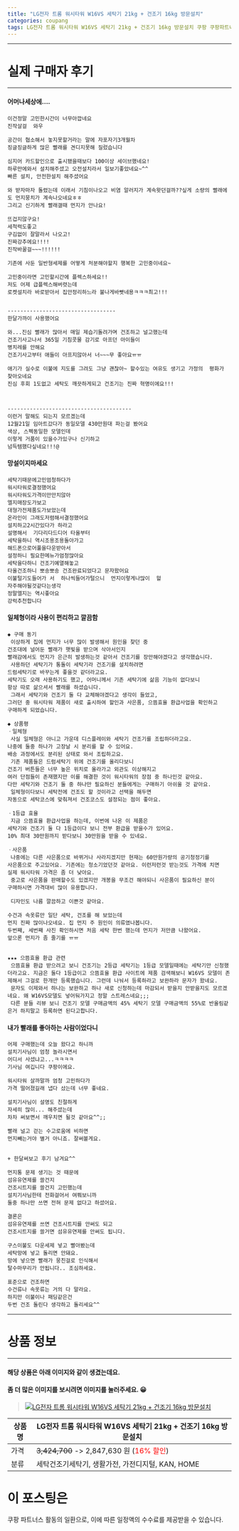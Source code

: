 ```yaml
---
title: "LG전자 트롬 워시타워 W16VS 세탁기 21kg + 건조기 16kg 방문설치"
categories: coupang
tags: LG전자 트롬 워시타워 W16VS 세탁기 21kg + 건조기 16kg 방문설치 쿠팡 쿠팡파트너스
---
```

---

# 실제 구매자 후기

---


####    어머나세상에....
    이건정말 고민한시간이 너무아깝네요
    진작살걸  와우
    
    공간이 협소해서 놓지못할거라는 말에 자포자기3개월차
    징글징글하게 많은 빨래를 견디지못해 질렀습니다
    
    심지어 카드할인으로 출시됐을때보다 100이상 세이브했네요!
    하루만에와서 설치해주셨고 오전설치라서 일보기좋았네요~^^
    빠른 설치, 안전한설치 해주셨어요
    
    와 받자마자 돌렸는데 이래서 기침이나오고 비염 알러지가 계속왓던걸까??싶게 소량의 빨래에도 먼지뭉치가 계속나오네요ㅎㅎ
    그리고 신기하게 빨래갤때 먼지가 안나요!
    
    뜨겁지않구요!
    세척력도좋고
    구김없이 잘말라서 나오고!
    진짜강추에요!!!!
    진작바꿀걸~~~!!!!!!
    
    기존에 사둔 일반형세제를 어떻게 처분해야할지 행복한 고민중이네요~
    
    고민중이라면 고민할시간에 플렉스하세요!!
    저도 어제 급플렉스해버렷는데
    로켓설치라 바로받아서 집안정리하느라 불나게바빳네용ㅋㅋㅋ최고!!!
    
    
    ----------------------------------
    한달가까이 사용했어요
    
    와...진심 빨래가 많아서 매일 제습기돌려가며 건조하고 널고했는데
    건조기사고나서 365일 기침콧물 감기로 아프던 아이들이
    병치레를 안해요
    건조기사고부터 애들이 아프지않아서 너~~~무 좋아요ㅠㅠ
    
    애기가 실수로 이불에 지도를 그려도 그냥 괜찮아~ 할수있는 여유도 생기고 가정의  평화가 찾아오네요
    진심 후회 1도없고 세탁도 깨끗하게되고 건조기는 진짜 혁명이에요!!!
    
    
    
    ---------------------------------------
    이런거 말해도 되는지 모르겠는데
    12월21일 임아트갔다가 동일모델 430만원대 파는걸 봤어요
    색상, 스펙동일한 모델인데
    이렇게 거품이 있을수가있구나 신기하고
    넘득템했다싶네요!!!@

####    망설이지마세요
    세탁기때문에고민엄청하다가
    워시타워로결정했어요
    워시타워도가격이만만치않아
    엘지매장도가보고
    대형가전제품도가보았는데
    온라인이 그래도저렴해서결정했어요
    설치하고2시간있다가 하라고
    설명해서  기다리다드디어 타올부터
    세탁을하니 역시조용조용돌아가고
    해드폰으로어풀을다운받아서
    설정하니 필요한메뉴가엄청많아요
    세탁을다하니 건조기예열해놓고
    타올건조하니 뽀송뽀송 건조완료되었다고 문자왔어요
    이불털기도들어가 서  하나씩들어가털으니  먼지이렇게나많이  헐
    자주해야될것같다는생각
    정말엘지는 역시좋아요
    강럭추천합니다

####    일체형이라 사용이 편리하고 깔끔함
    ◆ 구매 동기
     이상하게 집에 먼지가 너무 많이 발생해서 원인을 찾던 중
    건조대에 널어둔 빨래가 햇빛을 받으며 삭아서인지
    빨래감에서도 먼지가 은근히 발생하는것 같아서 건조기를 장만해야겠다고 생각했습니다.
     사용하던 세탁기가 통돌이 세탁기라 건조기를 설치하려면 
    드럼세탁기로 바꾸는게 좋을것 같더라고요. 
    세탁기도 오래 사용하기도 했고, 어머니께서 기존 세탁기에 삶음 기능이 없다보니
    항상 따로 삶으셔서 빨래를 하셨습니다. 
     그래서 세탁기와 건조기 둘 다 교체해야겠다고 생각이 들었고,
    그러던 중 워시타워 제품이 새로 출시하여 할인과 사은품, 으뜸효율 환급사업을 확인하고
    구매하게 되었습니다.
    
    ◆ 상품평
    ㆍ일체형
     사실 일체형은 아니고 가운데 디스플레이와 세탁기 건조기를 조립하더라고요.
    나중에 둘중 하나가 고장날 시 분리를 할 수 있어요.
    배송 과정에서도 분리된 상태로 와서 조립하고요.
     기존 제품들은 드럼세탁기 위에 건조기를 올리다보니
    건조기 버튼들은 너무 높은 위치로 올라가고 외관도 이상해지고
    여러 단점들이 존재했지만 이를 해결한 것이 워시타워의 장점 중 하나인것 같아요.
    다만 세탁기와 건조기 둘 중 하나만 필요하신 분들에게는 구매하기 아쉬울 것 같아요.
     일체형이다보니 세탁전에 건조도 할 것이라고 선택을 해두면
    자동으로 세탁코스에 맞춰져서 건조코스도 설정되는 점이 좋아요.
    
    ㆍ1등급 효율
     지금 으뜸효율 환급사업을 하는데, 이번에 나온 이 제품은
    세탁기와 건조기 둘 다 1등급이다 보니 전부 환급을 받을수가 있어요.
    10% 최대 30만원까지 받다보니 30만원을 받을 수 있네요.
    
    ㆍ사은품
     나중에는 다른 사은품으로 바뀌거나 사라지겠지만 현재는 60만원가량의 공기청정기를
    사은품으로 주고있어요. 기존에는 청소기었던것 같아요. 이런저런것 받는것도 가격에 치면
    실제 워시타워 가격은 좀 더 낮아요. 
     중고로 사은품을 판매할수도 있겠지만 개봉을 무조건 해야되니 사은품이 필요하신 분이
    구매하시면 가격대비 많이 유용합니다.
    
     디자인도 나름 깔끔하고 이쁜것 같아요.
    
    수건과 속옷류만 일단 세탁, 건조를 해 보았는데
    먼지 진짜 많이나오네요. 집 먼지 주 원인이 의류였나봅니다.
    두번째, 세번째 사진 확인하시면 처음 세탁 한번 했는데 먼지가 저만큼 나왔어요.
    앞으론 먼지가 좀 줄기를 ㅠㅠ
    
    
    ★★★ 으뜸효율 환급 관련 
     으뜸효율 환급 받으려고 보니 건조기는 2등급 세탁기는 1등급 모델일때에는 세탁기만 신청했더라고요. 지금은 둘다 1등급이고 으뜸효율 환급 사이트에 제품 검색해보니 W16VS 모델이 존제해서 그걸로 한개만 등록했습니다. 그런데 나눠서 등록하라고 보완하라 문자가 왔네요.
     문자도 이제와서 하나는 보완하고 하나 새로 신청하는데 마감되서 받을지 안받을지도 모르겠네요. 왜 W16VS모델도 넣어둬가지고 정말 스트레스네요;;;
     다른 분들 리뷰 보니 건조기 모델 구매금액의 45% 세탁기 모델 구매금액의 55%로 반올림같은거 하지말고 등록하면 된다고합니다.

####    내가 빨래를 좋아하는 사람이었다니
    어제 구매했는데 오늘 왔다고 하니까
    설치기사님이 엄청 놀라시면서 
    어디서 사셨냐고...ㅋㅋㅋㅋ
    기사님 여깁니다 쿠팡이에요.
    
    워시타워 살까말까 엄청 고민하다가
    가격 떨어졌길래 냅다 샀는데 너무 좋네요. 
    
    설치기사님이 설명도 친절하게
    자세히 많이... 해주셨는데 
    차차 써보면서 깨우치면 될것 같아요^^;;
    
    빨래 널고 걷는 수고로움에 비하면
    먼지빼는거야 별거 아니죠. 잘써볼게요.
    
    
    + 한달써보고 후기 남겨요^^
    
    먼지통 문제 생기는 것 때문에
    섬유유연제를 쓸건지 
    건조시트지를 쓸건지 고민했는데
    설치기사님한테 전화걸어서 여쭤보니까
    둘중 하나만 쓰면 전혀 문제 없다고 하셨어요.
    
    결론은
    섬유유연제를 쓰면 건조시트지를 안써도 되고
    건조시트지를 쓸거면 섬유유연제를 안써도 됩니다.
    
    구스이불도 다운세제 넣고 빨아봤는데
    세탁망에 넣고 돌리면 안돼요.
    망에 넣으면 빨래가 뭉친걸로 인식해서
    탈수마무리가 안됩니다.. 조심하세요.
    
    표준으로 건조하면 
    수건류나 속옷류는 거의 다 말라요.
    하지만 이불이나 패딩같은건 
    두번 건조 돌린다 생각하고 돌리세요^^

---

# 상품 정보

---

#### 해당 상품은 아래 이미지와 같이 생겼는데요. 
#### 좀 더 많은 이미지를 보시려면 이미지를 눌러주세요. 😀
> [![LG전자 트롬 워시타워 W16VS 세탁기 21kg + 건조기 16kg 방문설치](https://static.coupangcdn.com/image/affiliate/banner/f5c8205b72fca878d8ab4fdfb2704e1a@2x.jpg)](https://coupa.ng/bPwevq)

상품명 | LG전자 트롬 워시타워 W16VS 세탁기 21kg + 건조기 16kg 방문설치
-------|-------
가격 | ~~3,424,700~~ -> 2,847,630 원 (<span style="color:red">16% 할인</span>)
분류 | 세탁건조기세탁기, 생활가전, 가전디지털, KAN, HOME



# 이 포스팅은
쿠팡 파트너스 활동의 일환으로, 이에 따른 일정액의 수수료를 제공받을 수 있습니다.